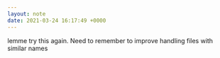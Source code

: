 ```yaml
---
layout: note
date: 2021-03-24 16:17:49 +0000
---
```


lemme try this again. Need to remember to improve handling files with similar names
